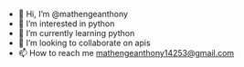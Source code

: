 - 👋 Hi, I’m @mathengeanthony
- 👀 I’m interested in python
- 🌱 I’m currently learning python
- 💞️ I’m looking to collaborate on apis
- 📫 How to reach me mathengeanthony14253@gmail.com

<!---
mathengeanthony/mathengeanthony is a ✨ special ✨ repository because its `README.md` (this file) appears on your GitHub profile.
You can click the Preview link to take a look at your changes.
--->

